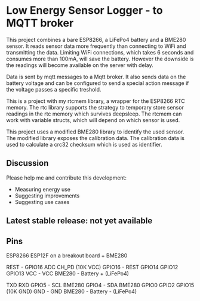 # Low Energy Sensor Logger - to MQTT broker

This project combines a bare ESP8266, a LiFePo4 battery and a BME280 sensor. It reads sensor data more frequently than connecting to WiFi and transmitting the data. Limiting WiFi connections, which takes 6 seconds and consumes more than 100mA, will save the battery. However the downside is the readings will become available on the server with delay. 

Data is sent by mqtt messages to a Mqtt broker. It also sends data on the battery voltage and can be configured to send a special action message if the voltage passes a specific treshold.

This is a project with my rtcmem library, a wrapper for the ESP8266 RTC memory. The rtc library supports the strategy to temporary store sensor readings in the
rtc memory which survives deepsleep. The rtcmem can work with variable structs, which will depend on which sensor is used.

This project uses a modified BME280 library to identify the used sensor. The modified library exposes the calibration data. The calibration data is used to calculate a crc32 checksum which is used as identifier.

## Discussion

Please help me and contribute this development:
* Measuring energy use
* Suggesting improvements
* Suggesting use cases

## Latest stable release: not yet available

## Pins
ESP8266 ESP12F on a breakout board + BME280

REST               - GPIO16
ADC
CH_PD (10K VCC)
GPIO16             - REST
GPIO14
GPIO12
GPIO13
VCC                - VCC BME280   - Battery + (LiFePo4)

TXD
RXD
GPIO5              - SCL BME280
GPIO4              - SDA BME280
GPIO0
GPIO2
GPIO15 (10K GND)
GND                - GND BME280    - Battery - (LiFePo4)

